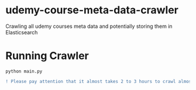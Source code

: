 # udemy-course-meta-data-crawler
Crawling all udemy courses meta data and potentially storing them in Elasticsearch

# Running Crawler
`python main.py`

```diff
! Please pay attention that it almost takes 2 to 3 hours to crawl almost 100000 course meta data on Udemy.
```
